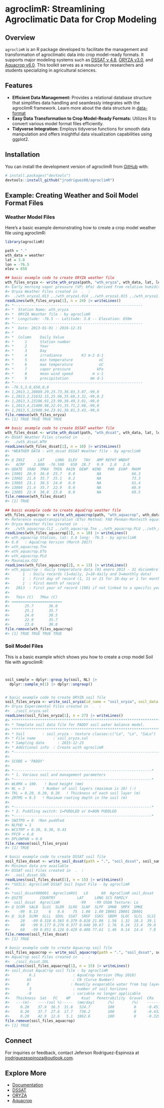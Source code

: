 
<!-- README.md is generated from README.Rmd. Please edit that file -->

# agroclimR: Streamlining Agroclimatic Data for Crop Modeling

<!-- badges: start -->
<!-- badges: end -->

## Overview

`agroclimR` is an R package developed to facilitate the management and
transformation of agroclimatic data into crop model-ready formats. It
supports major modeling systems such as [DSSAT v
4.8](https://dssat.net/), [ORYZA v3.0](https://www.irri.org/oryza), and
[Aquacrop v6.0](https://www.fao.org/aquacrop/). This toolkit serves as a
resource for researchers and students specializing in agricultural
sciences.

## Features

- **Efficient Data Management:** Provides a relational database
  structure that simplifies data handling and seamlessly integrates with
  the agroclimR framework. Learn more about the data structure in
  [data-format](https://jrodriguez88.github.io/agroclimR/articles/Estructura_de_Datos_para_Modelacion_de_Cultivos_con_agroclimR.html)
- **Easy Data Transformation to Crop Model-Ready Formats:** Utilizes R
  to convert various model format files efficiently.
- **Tidyverse Integration:** Employs tidyverse functions for smooth data
  manipulation and offers insightful data visualization capabilities
  using ggplot2.

## Installation

You can install the development version of agroclimR from
[GitHub](https://github.com/jrodriguez88/agroclimR) with:

``` r
# install.packages("devtools")
devtools::install_github("jrodriguez88/agroclimR")
```

## Example: Creating Weather and Soil Model Format Files

### Weather Model Files

Here’s a basic example demonstrating how to create a crop model weather
file using agroclimR:

``` r
library(agroclimR)

path = "."
wth_data = weather
lat = 3.8
lon = -76.5
elev = 650

## basic example code to create ORYZA weather file
wth_files_oryza <- write_wth_oryza(path, "wth_oryza", wth_data, lat, lon, elev, tag = TRUE)
#> Early morning vapor pressure (VP; kPa) derived from relative humidity data
#> Oryza Weather Files created in  .  : 
#>  ./wth_oryza1.013 ,./wth_oryza1.014 ,./wth_oryza1.015 ,./wth_oryza1.016
readLines(wth_files_oryza[1], n = 24) |> writeLines()
#> *-----------------------------------------------------------
#> *  Station Name: wth_oryza
#> *  ORYZA Weather file - by agroclimR
#> *  Longitude: -76.5 -- Latitude: 3.8 -- Elevation: 650m
#> *-----------------------------------------------------------
#> *  Date: 2013-01-01 : 2016-12-31
#> *
#> *  Column    Daily Value
#> *     1      Station number
#> *     2      Year
#> *     3      Day
#> *     4      irradiance         KJ m-2 d-1
#> *     5      min temperature            oC
#> *     6      max temperature            oC
#> *     7      vapor pressure            kPa
#> *     8      mean wind speed         m s-1
#> *     9      precipitation          mm d-1
#> *-----------------------------------------------------------
#> -76.5,3.8,650,0,0
#> 1,2013,1,20889.29,25.73,36.03,3.07,-99,0
#> 1,2013,2,21632.15,25.08,35.68,3.31,-99,0.2
#> 1,2013,3,23106.91,23.99,38.49,3.01,-99,0
#> 1,2013,4,21408.98,22.91,35.71,2.98,-99,0
#> 1,2013,5,22908.94,23.81,38.81,3.43,-99,0
file.remove(wth_files_oryza)
#> [1] TRUE TRUE TRUE TRUE

## basic example code to create DSSAT weather file
wth_files_dssat <- write_wth_dssat(path, "wth_dssat", wth_data, lat, lon, elev)
#> DSSAT Weather Files created in  .  : 
#>  ./wth_dssat.WTH
readLines(wth_files_dssat[1], n = 10) |> writeLines()
#> *WEATHER DATA : wth_dssat DSSAT Weather file - by agroclimR
#> 
#> @ INSI      LAT     LONG  ELEV   TAV   AMP REFHT WNDHT
#>   ACRP    3.800  -76.500   650  28.7   9.9   2.0   2.0
#> @DATE  SRAD  TMAX  TMIN  RAIN  DEWP  WIND   PAR  EVAP  RHUM
#> 13001  20.9  36.0  25.7   0.0          NA              66.3
#> 13002  21.6  35.7  25.1   0.2          NA              73.3
#> 13003  23.1  38.5  24.0   0.0          NA              61.4
#> 13004  21.4  35.7  22.9   0.0          NA              68.9
#> 13005  22.9  38.8  23.8   0.0          NA              69.5
file.remove(wth_files_dssat)
#> [1] TRUE
 
## basic example code to create AquaCrop weather file  
wth_files_aquacrop <- write_wth_aquacrop(path, "wth_aquacrop", wth_data, lat, lon, elev)
#> Reference evapotranspiration (ETo) Method: FAO Penman-Monteith equation
#> Oryza Weather Files created in  .  : 
#>  ./wth_aquacrop.CLI ,./wth_aquacrop.Tnx ,./wth_aquacrop.PLU ,./wth_aquacrop.ETo
readLines(wth_files_aquacrop[1], n = 10) |> writeLines()
#> wth_aquacrop Station, lat: 3.8 long: -76.5 - by agroclimR
#> 6.0   : AquaCrop Version (March 2017)
#> wth_aquacrop.Tnx
#> wth_aquacrop.ETo
#> wth_aquacrop.PLU
#> MaunaLoa.CO2
readLines(wth_files_aquacrop[2], n = 13) |> writeLines()
#> wth_aquacrop : daily temperature data (01 enero 2013 - 31 diciembre 2016)
#>      1  : Daily records (1=daily, 2=10-daily and 3=monthly data)
#>      1  : First day of record (1, 11 or 21 for 10-day or 1 for months)
#>      1  : First month of record
#>   2013  : First year of record (1901 if not linked to a specific year)
#> 
#>   Tmin (C)   TMax (C)
#> =======================
#>       25.7       36.0
#>       25.1       35.7
#>       24.0       38.5
#>       22.9       35.7
#>       23.8       38.8
file.remove(wth_files_aquacrop)
#> [1] TRUE TRUE TRUE TRUE
```

### Soil Model Files

This is a basic example which shows you how to create a crop model Soil
file with agroclimR:

``` r


soil_sample = dplyr::group_by(soil, NL) |> 
  dplyr::sample_n(1) |> dplyr::ungroup()


# basic example code to create ORYZA soil file
soil_files_oryza <- write_soil_oryza(id_name = "soil_oryza", soil_data = soil_sample)
#> Oryza Experimental Files created in  .  : 
#>  ./soil_oryza.sol
readLines(soil_files_oryza[1], n = 27) |> writeLines()
#> **********************************************************************
#> * Template soil data file for PADDY soil water balance model.        *
#> **********************************************************************
#> * Soil        : soil_oryza - texture classes:c("Lo", "Lo", "SaLo")
#> * File name        : soil_oryza.sol
#> * Sampling date      : 2015-12-23
#> * Additional info  : Create with agroclimR
#> *--------------------------------------------------------------------*
#> 
#> SCODE = 'PADDY'
#> 
#> *---------------------------------------------------------------*
#> * 1. Various soil and management parameters
#> *---------------------------------------------------------------*
#> WL0MX = 100.   ! Bund height (mm)
#> NL = 3        ! Number of soil layers (maximum is 10) (-)
#> TKL = 0.20, 0.20, 0.20   ! Thickness of each soil layer (m)
#> ZRTMS = 0.5   ! Maximum rooting depth in the soil (m)
#> 
#> *---------------------------------------------------------------*
#> * 2. Puddling switch: 1=PUDDLED or 0=NON PUDDLED
#> *---------------------------------------------------------------*
#> SWITPD = 0  !Non puddled
#> NLPUD = 1
#> WCSTRP = 0.38, 0.38, 0.43
#> PFCR = 6.0
#> DPLOWPAN = 0.6
file.remove(soil_files_oryza)
#> [1] TRUE

# basic example code to create DSSAT soil file
soil_files_dssat <- write_soil_dssat(path = ".", "soil_dssat", soil_sample)
#> Minimun data are available
#> DSSAT soil Files created in  .  : 
#>  .soil_dssat.SOL
readLines(soil_files_dssat[1], n = 15) |> writeLines()
#> *SOILS: AgroclimR DSSAT Soil Input File - by agroclimR
#> 
#> *soil_dssat000001  AgroclimRV1   LO      60  AgroClimR soil_dssat
#> @SITE        COUNTRY          LAT     LONG SCS FAMILY
#>  soil_dssat  AgroclimR         -99    -99 USDA Texture: Lo
#> @ SCOM  SALB  SLU1  SLDR  SLRO  SLNF  SLPF  SMHB  SMPX  SMKE
#>    -99  0.13     6   0.6    75  1.00  1.00 IB001 IB001 IB001
#> @  SLB  SLMH  SLLL  SDUL  SSAT  SRGF  SSKS  SBDM  SLOC  SLCL  SLSI  SLCF  SLNI  SLHW  SLHB  SCEC  SADC
#>     20   -99 0.318 0.365 0.379 0.810 21.86  1.56  1.32  18.3  39.1   1.5   0.6   6.3   -99   9.6   -99
#>     40   -99 0.177 0.276 0.377 0.640 30.67  1.76  0.24  13.4  39.0   1.5   0.3   6.4   -99   6.7   -99
#>     60   -99 0.051 0.126 0.429 0.490 77.61  1.46  0.14  14.4   7.8   1.5   0.3   6.5   -99   7.9   -99
file.remove(soil_files_dssat)
#> [1] TRUE

# basic example code to create Aquacrop soil file
soil_files_aquacrop <- write_soil_aquacrop(path = ".", "soil_dssat", soil_sample)
#> AquaCrop soil Files created in  .  : 
#>  ./soil_dssat.SOL
readLines(soil_files_aquacrop[1], n = 15) |> writeLines()
#> soil_dssat AquaCrop soil file - by agroclimR
#>         6.1                 : AquaCrop Version (May 2018)
#>        65                   : CN (Curve Number)
#>        8                   : Readily evaporable water from top layer (mm)
#>         3                   : number of soil horizons
#>        -9                   : variable no longer applicable
#>   Thickness  Sat   FC    WP     Ksat   Penetrability  Gravel  CRa       CRb           description
#>   ---(m)-   ----(vol %)-----  (mm/day)      (%)        (%)    -----------------------------------------
#>     0.20    37.9  36.5  31.8   524.7        100         0     -0.451380  0.860353               Lo
#>     0.20    37.7  27.6  17.7   736.2        100         0     -0.432343  1.022189               Lo
#>     0.20    42.9  12.6   5.1  1862.6        100         0     -0.329826  0.325586             SaLo
file.remove(soil_files_aquacrop)
#> [1] TRUE
```

## Connect

For inquiries or feedback, contact Jeferson Rodriguez-Espinoza at
<jrodriguezespinoza@outlook.com>.

## Explore More

- [Documentation](https://jrodriguez88.github.io/agroclimR/)
- [DSSAT](https://dssat.net/)
- [ORYZA](https://www.irri.org/oryza)
- [Aquacrop](https://www.fao.org/aquacrop/)
